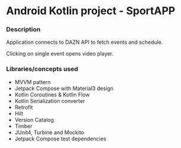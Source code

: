 # **Android Kotlin project - SportAPP**

### **Description**
Application connects to DAZN API to fetch events and schedule.

Clicking on single event opens video player.

### **Libraries/concepts used**

* MVVM pattern
* Jetpack Compose with Material3 design
* Kotlin Coroutines & Kotlin Flow
* Kotlin Serialization converter
* Retrofit
* Hilt
* Version Catalog
* Timber
* JUnit4, Turbine and Mockito
* Jetpack Compose test dependencies
